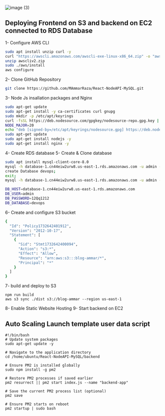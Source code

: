 ![image (3)](https://github.com/user-attachments/assets/07af1213-e1c4-4d34-b297-7fecd5c6e3e4)

## Deploying Frontend on S3 and backend on EC2 connected to RDS Database

1- Configure AWS CLI

```bash
sudo apt install unzip curl -y
curl "https://awscli.amazonaws.com/awscli-exe-linux-x86_64.zip" -o "awscliv2.zip"
unzip awscliv2.zip
sudo ./aws/install
aws configure
```

2- Clone GitHub Repository
```bash
git clone https://github.com/MAmmarRaza/React-NodeAPI-MySQL.git
```

3- Node Js insallation packages and Nginx
```bash
sudo apt-get update
sudo apt-get install -y ca-certificates curl gnupg
sudo mkdir -p /etc/apt/keyrings
curl -fsSL https://deb.nodesource.com/gpgkey/nodesource-repo.gpg.key | sudo gpg --dearmor -o /etc/apt/keyrings/nodesource.gpg
NODE_MAJOR=20
echo "deb [signed-by=/etc/apt/keyrings/nodesource.gpg] https://deb.nodesource.com/node_$NODE_MAJOR.x nodistro main" | sudo tee /etc/apt/sources.list.d/nodesource.list
sudo apt-get update
sudo apt-get install nodejs -y
sudo apt-get install nginx -y
```
4- Create RDS database
5- Create & Clone database
```bash
sudo apt install mysql-client-core-8.0
mysql -h database-1.cn44eiw2urw8.us-east-1.rds.amazonaws.com -u admin -p
create Database devops;
exit;
mysql -h database-1.cn44eiw2urw8.us-east-1.rds.amazonaws.com -u admin -p 12Qq1212 < users.sql
```
```bash
DB_HOST=database-1.cn44eiw2urw8.us-east-1.rds.amazonaws.com
DB_USER=admin
DB_PASSWORD=12Qq1212
DB_DATABASE=devops
```
6- Create and configure S3 bucket
```bash
{
  "Id": "Policy1732642401912",
  "Version": "2012-10-17",
  "Statement": [
    {
      "Sid": "Stmt1732642400094",
      "Action": "s3:*",
      "Effect": "Allow",
      "Resource": "arn:aws:s3:::blog-ammar/*",
      "Principal": "*"
    }
  ]
}
```
7- build and deploy to S3
```
npm run build
aws s3 sync ./dist s3://blog-ammar --region us-east-1
```
8- Enable Static Website Hosting
9- Start backend on EC2 

## Auto Scaling Launch template user data script
```
#!/bin/bash
# Update system packages
sudo apt-get update -y

# Navigate to the application directory
cd /home/ubuntu/React-NodeAPI-MySQL/backend

# Ensure PM2 is installed globally
sudo npm install -g pm2

# Restore PM2 processes if saved earlier
pm2 resurrect || pm2 start index.js --name "backend-app"

# Save the current PM2 process list (optional)
pm2 save

# Ensure PM2 starts on reboot
pm2 startup | sudo bash
```

